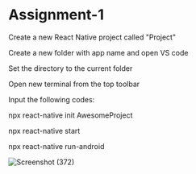 # Assignment-1

Create a new React Native project called "Project"

Create a new folder with app name and open VS code 

Set the directory to the current folder

Open new terminal from the top toolbar

Input the following codes:

  npx react-native init AwesomeProject

  npx react-native start

  npx react-native run-android

![Screenshot (372)](https://user-images.githubusercontent.com/86832615/124267723-45398500-db56-11eb-831b-c73371738043.png)
